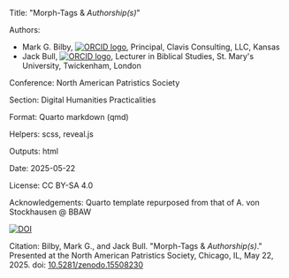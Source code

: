 Title: "Morph-Tags & *Authorship(s)*"

Authors:
  - Mark G. Bilby, [![ORCID logo](https://info.orcid.org/wp-content/uploads/2019/11/orcid_16x16.png)](https://orcid.org/0000-0003-0100-6634), Principal, Clavis Consulting, LLC, Kansas
  - Jack Bull, [![ORCID logo](https://info.orcid.org/wp-content/uploads/2019/11/orcid_16x16.png)](https://orcid.org/0000-0003-4606-239X), Lecturer in Biblical Studies, St. Mary's University, Twickenham, London


Conference: North American Patristics Society

Section: Digital Humanities Practicalities

Format: Quarto markdown (qmd)

Helpers: scss, reveal.js

Outputs: html

Date: 2025-05-22

License: CC BY-SA 4.0

Acknowledgements: Quarto template repurposed from that of A. von Stockhausen @ BBAW

[![DOI](https://zenodo.org/badge/989844857.svg)](https://doi.org/10.5281/zenodo.15508230)

Citation: Bilby, Mark G., and Jack Bull. "Morph-Tags & *Authorship(s)*." Presented at the North American Patristics Society, Chicago, IL, May 22, 2025. doi: [10.5281/zenodo.15508230](https://doi.org/10.5281/zenodo.15508230)
